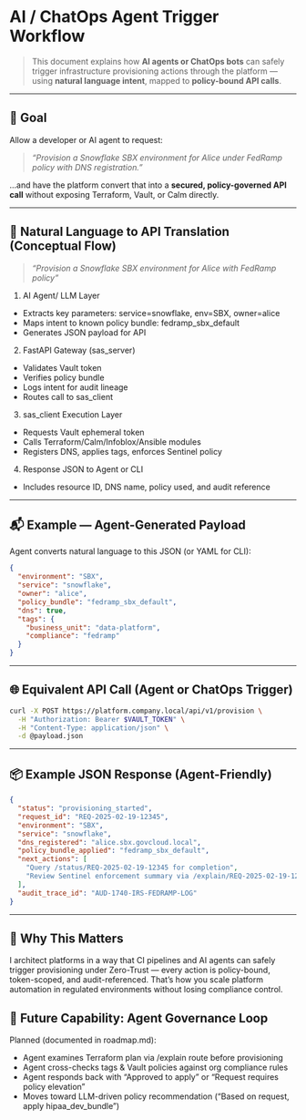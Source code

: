 # AI / ChatOps Agent Trigger Workflow

> This document explains how **AI agents or ChatOps bots** can safely trigger infrastructure provisioning actions through the platform — using **natural language intent**, mapped to **policy-bound API calls**.

---

## 🎯 Goal

Allow a developer or AI agent to request:

> _“Provision a Snowflake SBX environment for Alice under FedRamp policy with DNS registration.”_

…and have the platform convert that into a **secured, policy-governed API call** without exposing Terraform, Vault, or Calm directly.

---

## 🧠 Natural Language to API Translation (Conceptual Flow)

 > _“Provision a Snowflake SBX environment for Alice with FedRamp policy”_

1. AI Agent/ LLM Layer
- Extracts key parameters: service=snowflake, env=SBX, owner=alice
- Maps intent to known policy bundle: fedramp_sbx_default
- Generates JSON payload for API

2. FastAPI Gateway (sas_server)
- Validates Vault token
- Verifies policy bundle
- Logs intent for audit lineage
- Routes call to sas_client

3. sas_client Execution Layer
- Requests Vault ephemeral token
- Calls Terraform/Calm/Infoblox/Ansible modules
- Registers DNS, applies tags, enforces Sentinel policy

4. Response JSON to Agent or CLI
- Includes resource ID, DNS name, policy used, and audit reference

---

## 📬 Example — Agent-Generated Payload

Agent converts natural language to this JSON (or YAML for CLI):

```json
{
  "environment": "SBX",
  "service": "snowflake",
  "owner": "alice",
  "policy_bundle": "fedramp_sbx_default",
  "dns": true,
  "tags": {
    "business_unit": "data-platform",
    "compliance": "fedramp"
  }
}
```

---

## 🌐 Equivalent API Call (Agent or ChatOps Trigger)

```bash
curl -X POST https://platform.company.local/api/v1/provision \
  -H "Authorization: Bearer $VAULT_TOKEN" \
  -H "Content-Type: application/json" \
  -d @payload.json
```

---

## 📦 Example JSON Response (Agent-Friendly)
```json
{
  "status": "provisioning_started",
  "request_id": "REQ-2025-02-19-12345",
  "environment": "SBX",
  "service": "snowflake",
  "dns_registered": "alice.sbx.govcloud.local",
  "policy_bundle_applied": "fedramp_sbx_default",
  "next_actions": [
    "Query /status/REQ-2025-02-19-12345 for completion",
    "Review Sentinel enforcement summary via /explain/REQ-2025-02-19-12345"
  ],
  "audit_trace_id": "AUD-1740-IRS-FEDRAMP-LOG"
}
```

---

## 📌 Why This Matters 

I architect platforms in a way that CI pipelines and AI agents can safely trigger provisioning under Zero-Trust — every action is policy-bound, token-scoped, and audit-referenced. That’s how you scale platform automation in regulated environments without losing compliance control.

## 🚀 Future Capability: Agent Governance Loop

Planned (documented in roadmap.md):
- Agent examines Terraform plan via /explain route before provisioning
- Agent cross-checks tags & Vault policies against org compliance rules
- Agent responds back with “Approved to apply” or “Request requires policy elevation”
- Moves toward LLM-driven policy recommendation (“Based on request, apply hipaa_dev_bundle”)

